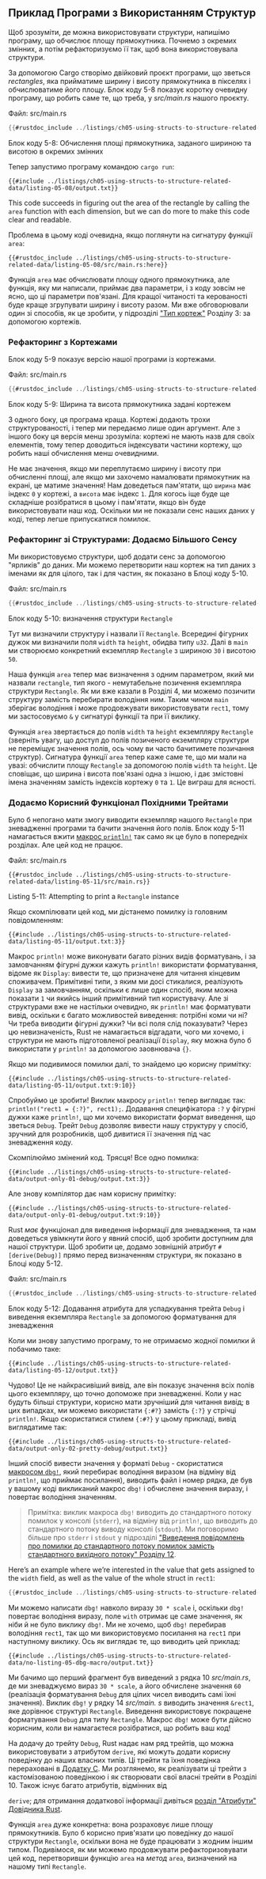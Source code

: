## Приклад Програми з Використанням Структур

Щоб зрозуміти, де можна використовувати структури, напишімо програму, що обчислює площу прямокутника. Почнемо з окремих змінних, а потім рефакторизуємо її так, щоб вона використовувала структури.

За допомогою Cargo створімо двійковий проєкт програми, що зветься *rectangles*, яка прийматиме ширину і висоту прямокутника в пікселях і обчислюватиме його площу. Блок коду 5-8 показує коротку очевидну програму, що робить саме те, що треба, у *src/main.rs* нашого проєкту.

<span class="filename">Файл: src/main.rs</span>

```rust
{{#rustdoc_include ../listings/ch05-using-structs-to-structure-related-data/listing-05-08/src/main.rs:all}}
```


<span class="caption">Блок коду 5-8: Обчислення площі прямокутника, заданого шириною та висотою в окремих змінних</span>

Тепер запустимо програму командою `cargo run`:

```console
{{#include ../listings/ch05-using-structs-to-structure-related-data/listing-05-08/output.txt}}
```

This code succeeds in figuring out the area of the rectangle by calling the `area` function with each dimension, but we can do more to make this code clear and readable.

Проблема в цьому коді очевидна, якщо поглянути на сигнатуру функції `area`:

```rust,ignore
{{#rustdoc_include ../listings/ch05-using-structs-to-structure-related-data/listing-05-08/src/main.rs:here}}
```

Функція `area` має обчислювати площу одного прямокутника, але функція, яку ми написали, приймає два параметри, і з коду зовсім не ясно, що ці параметри пов'язані. Для кращої читаності та керованості буде краще згрупувати ширину і висоту разом. Ми вже обговорювали один зі способів, як це зробити, у підрозділі ["Тип кортеж"][the-tuple-type]<!-- ignore --> Розділу 3: за допомогою кортежів.

### Рефакторинг з Кортежами

Блок коду 5-9 показує версію нашої програми із кортежами.

<span class="filename">Файл: src/main.rs</span>

```rust
{{#rustdoc_include ../listings/ch05-using-structs-to-structure-related-data/listing-05-09/src/main.rs}}
```


<span class="caption">Блок коду 5-9: Ширина та висота прямокутника задані кортежем</span>

З одного боку, ця програма краща. Кортежі додають трохи структурованості, і тепер ми передаємо лише один аргумент. Але з іншого боку ця версія менш зрозуміла: кортежі не мають назв для своїх елементів, тому тепер доводиться індексувати частини кортежу, що робить наші обчислення менш очевидними.

Не має значення, якщо ми переплутаємо ширину і висоту при обчисленні площі, але якщо ми захочемо намалювати прямокутник на екрані, це матиме значення! Нам доведеться пам'ятати, що `ширина` має індекс `0` у кортежі, а `висота` має індекс `1`. Для когось іще буде ще складніше розібратися в цьому і пам'ятати, якщо він буде використовувати наш код. Оскільки ми не показали сенс наших даних у коді, тепер легше припускатися помилок.

### Рефакторинг зі Структурами: Додаємо Більшого Сенсу

Ми використовуємо структури, щоб додати сенс за допомогою "ярликів" до даних. Ми можемо перетворити наш кортеж на тип даних з іменами як для цілого, так і для частин, як показано в Блоці коду 5-10.

<span class="filename">Файл: src/main.rs</span>

```rust
{{#rustdoc_include ../listings/ch05-using-structs-to-structure-related-data/listing-05-10/src/main.rs}}
```

<span class="caption">Блок коду 5-10: визначення структури `Rectangle`</span>

Тут ми визначили структуру і назвали її `Rectangle`. Всередині фігурних дужок ми визначили поля `width` та `height`, обидва типу `u32`. Далі в `main` ми створюємо конкретний екземпляр `Rectangle` з шириною `30` і висотою `50`.

Наша функція `area` тепер має визначення з одним параметром, який ми назвали `rectangle`, тип якого - немутабельне позичення екземпляра структури `Rectangle`. Як ми вже казали в Розділі 4, ми можемо позичити структуру замість перебирати володіння ним. Таким чином `main` зберігає володіння і може продовжувати використовувати `rect1`, тому ми застосовуємо `&` у сигнатурі функції та при її виклику.

Функція `area` звертається до полів `width` та `height` екземпляру `Rectangle` (зверніть увагу, що доступ до полів позиченого екземпляру структури не переміщує значення полів, ось чому ви часто бачитимете позичання структур). Сигнатура функції `area` тепер каже саме те, що ми мали на увазі: обчислити площу `Rectangle` за допомогою полів `width` та `height`. Це сповіщає, що ширина і висота пов'язані одна з іншою, і дає змістовні імена значенням замість індексів кортежу `0` та `1`. Це виграш для ясності.

### Додаємо Корисний Функціонал Похідними Трейтами

Було б непогано мати змогу виводити екземпляр нашого `Rectangle` при зневадженні програми та бачити значення його полів. Блок коду 5-11 намагається вжити [макрос `println!`][println]<!-- ignore --> так само як це було в попередніх розділах. Але цей код не працює.

<span class="filename">Файл: src/main.rs</span>

```rust,ignore,does_not_compile
{{#rustdoc_include ../listings/ch05-using-structs-to-structure-related-data/listing-05-11/src/main.rs}}
```


<span class="caption">Listing 5-11: Attempting to print a `Rectangle` instance</span>

Якщо скомпілювати цей код, ми дістанемо помилку із головним повідомленням:

```text
{{#include ../listings/ch05-using-structs-to-structure-related-data/listing-05-11/output.txt:3}}
```

Макрос `println!` може виконувати багато різних видів форматувань, і за замовчанням фігурні дужки кажуть `println!` використати форматування, відоме як `Display`: вивести те, що призначене для читання кінцевим споживачем. Примітивні типи, з яким ми досі стикалися, реалізують `Display` за замовчанням, оскільки є лише один спосіб, яким можна показати `1` чи якийсь інший примітивний тип користувачу. Але зі структурами вже не настільки очевидно, як `println!` має форматувати вивід, оскільки є багато можливостей виведення: потрібні коми чи ні? Чи треба виводити фігурні дужки? Чи всі поля слід показувати? Через цю невизначеність, Rust не намагається відгадати, чого ми хочемо, і структури не мають підготовленої реалізації `Display`, яку можна було б використати у `println!` за допомогою заовнювача `{}`.

Якщо ми подивимося помилки далі, то знайдемо цю корисну примітку:

```text
{{#include ../listings/ch05-using-structs-to-structure-related-data/listing-05-11/output.txt:9:10}}
```

Спробуймо це зробити! Виклик макросу `println!` тепер виглядає так: `println!("rect1 = {:?}", rect1);`. Додавання специфікатора `:?` у фігурні дужки каже `println!`, що ми хочемо використати формат виведення, що зветься `Debug`. Трейт `Debug` дозволяє вивести нашу структуру у спосіб, зручний для розробників, щоб дивитися її значення під час зневадження коду.

Скомпілюймо змінений код. Трясця! Все одно помилка:

```text
{{#include ../listings/ch05-using-structs-to-structure-related-data/output-only-01-debug/output.txt:3}}
```

Але знову компілятор дає нам корисну примітку:

```text
{{#include ../listings/ch05-using-structs-to-structure-related-data/output-only-01-debug/output.txt:9:10}}
```

Rust *має* функціонал для виведення інформації для зневадження, та нам доведеться увімкнути його у явний спосіб, щоб зробити доступним для нашої структури. Щоб зробити це, додамо зовнішній атрибут `#[derive(Debug)]` прямо перед визначенням структури, як показано в Блоці коду 5-12.

<span class="filename">Файл: src/main.rs</span>

```rust
{{#rustdoc_include ../listings/ch05-using-structs-to-structure-related-data/listing-05-12/src/main.rs}}
```


<span class="caption">Блок коду 5-12: Додавання атрибута для успадкування трейта `Debug` і виведення екземпляра `Rectangle` за допомогою форматування для зневадження</span>

Коли ми знову запустимо програму, то не отримаємо жодної помилки й побачимо таке:

```console
{{#include ../listings/ch05-using-structs-to-structure-related-data/listing-05-12/output.txt}}
```

Чудово! Це не найкрасивіший вивід, але він показує значення всіх полів цього екземпляру, що точно допоможе при зневадженні. Коли у нас будуть більші структури, корисно мати зручніший для читання вивід; в цих випадках, ми можемо використати `{:#?}` замість `{:?}` у стрічці `println!`. Якщо скористатися стилем `{:#?}` у цьому прикладі, вивід виглядатиме так:

```console
{{#include ../listings/ch05-using-structs-to-structure-related-data/output-only-02-pretty-debug/output.txt}}
```

Інший спосіб вивести значення у форматі `Debug` - скористатися [макросом `dbg!`][dbg]<!-- ignore -->, який перебирає володіння виразом (на відміну від `println!`, що приймає посилання), виводить файл і номер рядка, де був у вашому коді викликаний макрос `dbg!` і обчислене значення виразу, і повертає володіння значенням.

> Примітка: виклик макроса `dbg!` виводить до стандартного потоку помилок у консолі (`stderr`), на відміну від `println!`, що виводить до стандартного потоку виводу консолі (`stdout`). Ми поговоримо більше про `stderr` і `stdout` у підрозділі ["Виведення повідомлень про помилки до стандартного потоку помилок замість стандартного вихідного потоку" Розділу 12][err]<!-- ignore -->.

Here’s an example where we’re interested in the value that gets assigned to the `width` field, as well as the value of the whole struct in `rect1`:

```rust
{{#rustdoc_include ../listings/ch05-using-structs-to-structure-related-data/no-listing-05-dbg-macro/src/main.rs}}
```

Ми можемо написати `dbg!` навколо виразу `30 * scale` і, оскільки `dbg!` повертає володіння виразу, поле `with` отримає це саме значення, як ніби й не було виклику `dbg!`. Ми не хочемо, щоб `dbg!` перебирав володіння `rect1`, так що ми використовуємо посилання на `rect1` при наступному виклику. Ось як виглядає те, що виводить цей приклад:

```console
{{#include ../listings/ch05-using-structs-to-structure-related-data/no-listing-05-dbg-macro/output.txt}}
```

Ми бачимо що перший фрагмент був виведений з рядка 10 *src/main.rs*, де ми зневаджуємо вираз `30 * scale`, а його обчислене значення `60` (реалізація форматування `Debug` для цілих чисел виводить самі їхні значення). Виклик `dbg!` у рядку 14 *src/main. s* виводить значення `&rect1`, яке дорівнює структурі `Rectangle`. Виведення використовує покращене форматування `Debug` для типу `Rectangle`. Макрос `dbg!` може бути дійсно корисним, коли ви намагаєтеся розібратися, що робить ваш код!

На додачу до трейту `Debug`, Rust надає нам ряд трейтів, що можна використовувати з атрибутом `derive`, які можуть додати корисну поведінку до наших власних типів. Ці трейти та їхня поведінка перераховані в [Додатку C][app-c]<!--
ignore -->. Ми розглянемо, як реалізувати ці трейти з кастомізованою поведінкою і як створювати свої власні трейти в Розділі 10. Також існує багато атрибутів, відмінних від 

`derive`; для отримання додаткової інформації дивіться [розділ "Атрибути" Довідника Rust][attributes].

Функція `area` дуже конкретна: вона розраховує лише площу прямокутників. Було б корисно прив'язати цю поведінку до нашої структури `Rectangle`, оскільки вона не буде працювати з жодним іншим типом. Подивімося, як ми можемо продовжувати рефакторизовувати цей код, перетворивши функцію `area` на *метод* `area`, визначений на нашому типі `Rectangle`.

[the-tuple-type]: ch03-02-data-types.html#the-tuple-type
[app-c]: appendix-03-derivable-traits.md
[println]: ../std/macro.println.html
[dbg]: ../std/macro.dbg.html
[err]: ch12-06-writing-to-stderr-instead-of-stdout.html
[attributes]: ../reference/attributes.html

